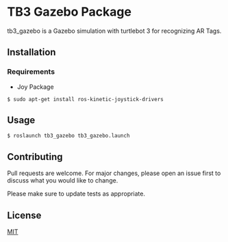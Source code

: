 # TB3 Gazebo Package

tb3_gazebo is a Gazebo simulation with turtlebot 3 for recognizing AR Tags.

## Installation

### Requirements
* Joy Package


`$ sudo apt-get install ros-kinetic-joystick-drivers`

## Usage

```
$ roslaunch tb3_gazebo tb3_gazebo.launch
```



## Contributing
Pull requests are welcome. For major changes, please open an issue first to discuss what you would like to change.

Please make sure to update tests as appropriate.

## License
[MIT](https://choosealicense.com/licenses/mit/)
